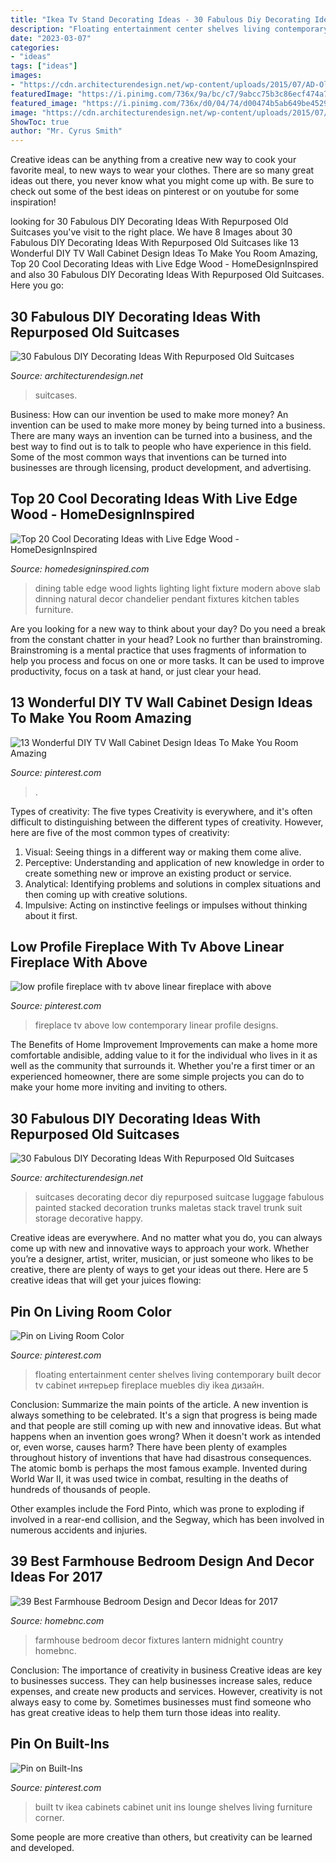 ```yaml
---
title: "Ikea Tv Stand Decorating Ideas - 30 Fabulous Diy Decorating Ideas With Repurposed Old Suitcases"
description: "Floating entertainment center shelves living contemporary built decor tv cabinet интерьер fireplace muebles diy ikea дизайн"
date: "2023-03-07"
categories:
- "ideas"
tags: ["ideas"]
images:
- "https://cdn.architecturendesign.net/wp-content/uploads/2015/07/AD-Old-Suitcases-Decor-12.jpg"
featuredImage: "https://i.pinimg.com/736x/9a/bc/c7/9abcc75b3c86ecf474a791ac2c69c1ef.jpg"
featured_image: "https://i.pinimg.com/736x/d0/04/74/d00474b5ab649be4529b969107ad4c77--entertainment-cabinet-ideas-entertainment-center-floating-shelves.jpg"
image: "https://cdn.architecturendesign.net/wp-content/uploads/2015/07/AD-Old-Suitcases-Decor-12.jpg"
ShowToc: true
author: "Mr. Cyrus Smith"
---
```



Creative ideas can be anything from a creative new way to cook your favorite meal, to new ways to wear your clothes. There are so many great ideas out there, you never know what you might come up with. Be sure to check out some of the best ideas on pinterest or on youtube for some inspiration!

	

		
looking for 30 Fabulous DIY Decorating Ideas With Repurposed Old Suitcases you've visit to the right place. We have 8 Images about 30 Fabulous DIY Decorating Ideas With Repurposed Old Suitcases like 13 Wonderful DIY TV Wall Cabinet Design Ideas To Make You Room Amazing, Top 20 Cool Decorating Ideas with Live Edge Wood - HomeDesignInspired and also 30 Fabulous DIY Decorating Ideas With Repurposed Old Suitcases. Here you go:
		
    
## 30 Fabulous DIY Decorating Ideas With Repurposed Old Suitcases

<img loading=lazy src="https://cdn.architecturendesign.net/wp-content/uploads/2015/07/AD-Old-Suitcases-Decor-12.jpg" onerror="this.onerror=null;this.src='https://tse1.mm.bing.net/th?id=OIP.05D9VPQ5ejj-6pIJfwnttwHaLJ&amp;pid=15.1';" alt="30 Fabulous DIY Decorating Ideas With Repurposed Old Suitcases">

_Source: architecturendesign.net_

>suitcases. 

	

Business: How can our invention be used to make more money?
An invention can be used to make more money by being turned into a business. There are many ways an invention can be turned into a business, and the best way to find out is to talk to people who have experience in this field. Some of the most common ways that inventions can be turned into businesses are through licensing, product development, and advertising.

    
## Top 20 Cool Decorating Ideas With Live Edge Wood - HomeDesignInspired

<img loading=lazy src="http://www.homedesigninspired.com/wp-content/uploads/2017/10/16-dining-table.jpg" onerror="this.onerror=null;this.src='https://tse4.mm.bing.net/th?id=OIP.YCypoB2ZM3bqqQRfdYIMuQHaLH&amp;pid=15.1';" alt="Top 20 Cool Decorating Ideas with Live Edge Wood - HomeDesignInspired">

_Source: homedesigninspired.com_

>dining table edge wood lights lighting light fixture modern above slab dinning natural decor chandelier pendant fixtures kitchen tables furniture. 

	

Are you looking for a new way to think about your day? Do you need a break from the constant chatter in your head? Look no further than brainstroming. Brainstroming is a mental practice that uses fragments of information to help you process and focus on one or more tasks. It can be used to improve productivity, focus on a task at hand, or just clear your head.

    
## 13 Wonderful DIY TV Wall Cabinet Design Ideas To Make You Room Amazing

<img loading=lazy src="https://i.pinimg.com/736x/d3/bb/d1/d3bbd16befc2541a7bae078f6e7555ba.jpg" onerror="this.onerror=null;this.src='https://tse4.mm.bing.net/th?id=OIP.gh2WmsxPNMzKqVcJ-Ks32QHaHa&amp;pid=15.1';" alt="13 Wonderful DIY TV Wall Cabinet Design Ideas To Make You Room Amazing">

_Source: pinterest.com_

>. 

	

Types of creativity: The five types
Creativity is everywhere, and it's often difficult to distinguishing between the different types of creativity. However, here are five of the most common types of creativity:
1. Visual: Seeing things in a different way or making them come alive.
2. Perceptive: Understanding and application of new knowledge in order to create something new or improve an existing product or service. 
3. Analytical: Identifying problems and solutions in complex situations and then coming up with creative solutions. 
4. Impulsive: Acting on instinctive feelings or impulses without thinking about it first. 

    
## Low Profile Fireplace With Tv Above Linear Fireplace With Above

<img loading=lazy src="https://i.pinimg.com/736x/9a/bc/c7/9abcc75b3c86ecf474a791ac2c69c1ef.jpg" onerror="this.onerror=null;this.src='https://tse2.mm.bing.net/th?id=OIP.VsDiKUqjP_lN2Ii2a4HzvgHaJ3&amp;pid=15.1';" alt="low profile fireplace with tv above linear fireplace with above">

_Source: pinterest.com_

>fireplace tv above low contemporary linear profile designs. 

	

The Benefits of Home Improvement
Improvements can make a home more comfortable andisible, adding value to it for the individual who lives in it as well as the community that surrounds it. Whether you're a first timer or an experienced homeowner, there are some simple projects you can do to make your home more inviting and inviting to others.

    
## 30 Fabulous DIY Decorating Ideas With Repurposed Old Suitcases

<img loading=lazy src="http://cdn.architecturendesign.net/wp-content/uploads/2015/07/AD-Old-Suitcases-Decor-1.jpg" onerror="this.onerror=null;this.src='https://tse3.mm.bing.net/th?id=OIP.6pBCEpQr4APE1ulijrh4IQHaLw&amp;pid=15.1';" alt="30 Fabulous DIY Decorating Ideas With Repurposed Old Suitcases">

_Source: architecturendesign.net_

>suitcases decorating decor diy repurposed suitcase luggage fabulous painted stacked decoration trunks maletas stack travel trunk suit storage decorative happy. 

	

Creative ideas are everywhere. And no matter what you do, you can always come up with new and innovative ways to approach your work. Whether you’re a designer, artist, writer, musician, or just someone who likes to be creative, there are plenty of ways to get your ideas out there. Here are 5 creative ideas that will get your juices flowing: 

    
## Pin On Living Room Color

<img loading=lazy src="https://i.pinimg.com/736x/d0/04/74/d00474b5ab649be4529b969107ad4c77--entertainment-cabinet-ideas-entertainment-center-floating-shelves.jpg" onerror="this.onerror=null;this.src='https://tse4.mm.bing.net/th?id=OIP.HkWmYTOHjHGF24DD2SPl8AHaE7&amp;pid=15.1';" alt="Pin on Living Room Color">

_Source: pinterest.com_

>floating entertainment center shelves living contemporary built decor tv cabinet интерьер fireplace muebles diy ikea дизайн. 

	

Conclusion: Summarize the main points of the article.
A new invention is always something to be celebrated. It's a sign that progress is being made and that people are still coming up with new and innovative ideas. But what happens when an invention goes wrong? When it doesn't work as intended or, even worse, causes harm?
There have been plenty of examples throughout history of inventions that have had disastrous consequences. The atomic bomb is perhaps the most famous example. Invented during World War II, it was used twice in combat, resulting in the deaths of hundreds of thousands of people.

Other examples include the Ford Pinto, which was prone to exploding if involved in a rear-end collision, and the Segway, which has been involved in numerous accidents and injuries.

    
## 39 Best Farmhouse Bedroom Design And Decor Ideas For 2017

<img loading=lazy src="https://cdn.homebnc.com/homeimg/2017/06/11-farmhouse-bedroom-design-decor-ideas-homebnc.jpg" onerror="this.onerror=null;this.src='https://tse3.mm.bing.net/th?id=OIP.jITFE39DbFG_xaGUprtv5AHaME&amp;pid=15.1';" alt="39 Best Farmhouse Bedroom Design and Decor Ideas for 2017">

_Source: homebnc.com_

>farmhouse bedroom decor fixtures lantern midnight country homebnc. 

	

Conclusion: The importance of creativity in business
Creative ideas are key to businesses success. They can help businesses increase sales, reduce expenses, and create new products and services. However, creativity is not always easy to come by. Sometimes businesses must find someone who has great creative ideas to help them turn those ideas into reality.

    
## Pin On Built-Ins

<img loading=lazy src="https://i.pinimg.com/736x/bf/0c/bb/bf0cbb6599ffb1a5479230493df84721.jpg" onerror="this.onerror=null;this.src='https://tse1.mm.bing.net/th?id=OIP.qxqrK29eyFpD4p0RnE0znQHaLG&amp;pid=15.1';" alt="Pin on Built-Ins">

_Source: pinterest.com_

>built tv ikea cabinets cabinet unit ins lounge shelves living furniture corner. 

	

Some people are more creative than others, but creativity can be learned and developed.

